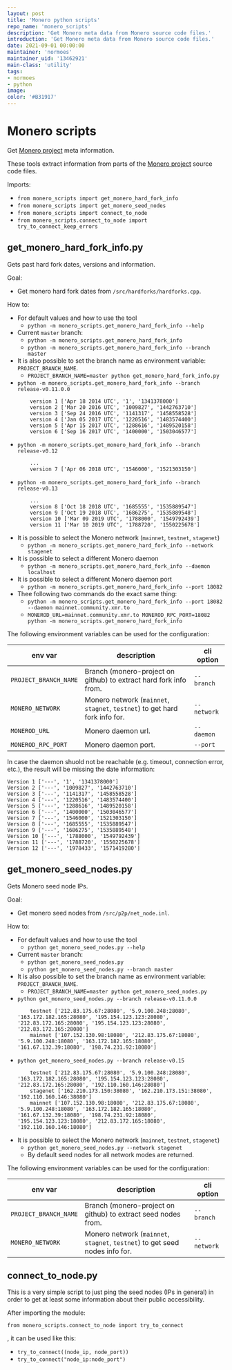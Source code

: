 ```yaml
---
layout: post
title: 'Monero python scripts'
repo_name: 'monero_scripts'
description: 'Get Monero meta data from Monero source code files.'
introduction: 'Get Monero meta data from Monero source code files.'
date: 2021-09-01 00:00:00
maintainer: 'normoes'
maintainer_uid: '13462921'
main-class: 'utility'
tags:
- normoes
- python
image: 
color: '#B31917'
---
```


# Monero scripts

Get [Monero project](https://github.com/monero-project/) meta information.

These tools extract information from parts of the [Monero project](https://github.com/monero-project/) source code files.

Imports:
* `from monero_scripts import get_monero_hard_fork_info`
* `from monero_scripts import get_monero_seed_nodes`
* `from monero_scripts import connect_to_node`
* `from monero_scripts.connect_to_node import try_to_connect_keep_errors`

## get_monero_hard_fork_info.py

Gets past hard fork dates, versions and information.

Goal:
  * Get monero hard fork dates from `/src/hardforks/hardforks.cpp`.

How to:
  * For default values and how to use the tool
    - `python -m monero_scripts.get_monero_hard_fork_info --help`
  * Current `master` branch:
    - `python -m monero_scripts.get_monero_hard_fork_info`
    - `python -m monero_scripts.get_monero_hard_fork_info --branch master`
  * It is also possible to set the branch name as environment variable: `PROJECT_BRANCH_NAME`.
    - `PROJECT_BRANCH_NAME=master python get_monero_hard_fork_info.py`
  * `python -m monero_scripts.get_monero_hard_fork_info --branch release-v0.11.0.0`
    ```
        version 1 ['Apr 18 2014 UTC', '1', '1341378000']
        version 2 ['Mar 20 2016 UTC', '1009827', '1442763710']
        version 3 ['Sep 24 2016 UTC', '1141317', '1458558528']
        version 4 ['Jan 05 2017 UTC', '1220516', '1483574400']
        version 5 ['Apr 15 2017 UTC', '1288616', '1489520158']
        version 6 ['Sep 16 2017 UTC', '1400000', '1503046577']
    ```
  * `python -m monero_scripts.get_monero_hard_fork_info --branch release-v0.12`
    ```
        ...
        version 7 ['Apr 06 2018 UTC', '1546000', '1521303150']
    ```
  * `python -m monero_scripts.get_monero_hard_fork_info --branch release-v0.13`
    ```
        ...
        version 8 ['Oct 18 2018 UTC', '1685555', '1535889547']
        version 9 ['Oct 19 2018 UTC', '1686275', '1535889548']
        version 10 ['Mar 09 2019 UTC', '1788000', '1549792439']
        version 11 ['Mar 10 2019 UTC', '1788720', '1550225678']
    ```
  * It is possible to select the Monero network (`mainnet`, `testnet`, `stagenet`)
    - `python -m monero_scripts.get_monero_hard_fork_info --network stagenet`
  * It is possible to select a different Monero daemon
    - `python -m monero_scripts.get_monero_hard_fork_info --daemon localhost`
  * It is possible to select a different Monero daemon port
    - `python -m monero_scripts.get_monero_hard_fork_info --port 18082`
  * Thee following two commands do the exact same thing:
    - `python -m monero_scripts.get_monero_hard_fork_info --port 18082 --daemon mainnet.community.xmr.to`
    - `MONEROD_URL=mainnet.community.xmr.to MONEROD_RPC_PORT=18082 python -m monero_scripts.get_monero_hard_fork_info`

The following environment variables can be used for the configuration:

| env var               | description                                                                 | cli option  |
|-----------------------|-----------------------------------------------------------------------------|-------------|
| `PROJECT_BRANCH_NAME` | Branch (monero-project on github) to extract hard fork info from.           | `--branch`  |
| `MONERO_NETWORK`      | Monero network (`mainnet`, `stagnet`, `testnet`) to get hard fork info for. | `--network` |
| `MONEROD_URL`         | Monero daemon url.                                                          | `--daemon`  |
| `MONEROD_RPC_PORT`    | Monero daemon port.                                                         | `--port`    |

In case the daemon shuold not be reachable (e.g. timeout, connection error, etc.), the result will be missing the date information:
```
Version 1 ['---', '1', '1341378000']
Version 2 ['---', '1009827', '1442763710']
Version 3 ['---', '1141317', '1458558528']
Version 4 ['---', '1220516', '1483574400']
Version 5 ['---', '1288616', '1489520158']
Version 6 ['---', '1400000', '1503046577']
Version 7 ['---', '1546000', '1521303150']
Version 8 ['---', '1685555', '1535889547']
Version 9 ['---', '1686275', '1535889548']
Version 10 ['---', '1788000', '1549792439']
Version 11 ['---', '1788720', '1550225678']
Version 12 ['---', '1978433', '1571419280']
```

## get_monero_seed_nodes.py

Gets Monero seed node IPs.

Goal:
  * Get monero seed nodes from `/src/p2p/net_node.inl`.

How to:
  * For default values and how to use the tool
    - `python get_monero_seed_nodes.py --help`
  * Current `master` branch:
    - `python get_monero_seed_nodes.py`
    - `python get_monero_seed_nodes.py --branch master`
  * It is also possible to set the branch name as environment variable: `PROJECT_BRANCH_NAME`.
    - `PROJECT_BRANCH_NAME=master python get_monero_seed_nodes.py`
  * `python get_monero_seed_nodes.py --branch release-v0.11.0.0`
    ```
        testnet ['212.83.175.67:28080', '5.9.100.248:28080', '163.172.182.165:28080', '195.154.123.123:28080', '212.83.172.165:28080', '195.154.123.123:28080', '212.83.172.165:28080']
        mainnet ['107.152.130.98:18080', '212.83.175.67:18080', '5.9.100.248:18080', '163.172.182.165:18080', '161.67.132.39:18080', '198.74.231.92:18080']
    ```
  * `python get_monero_seed_nodes.py --branch release-v0.15`
    ```
        testnet ['212.83.175.67:28080', '5.9.100.248:28080', '163.172.182.165:28080', '195.154.123.123:28080', '212.83.172.165:28080', '192.110.160.146:28080']
        stagenet ['162.210.173.150:38080', '162.210.173.151:38080', '192.110.160.146:38080']
        mainnet ['107.152.130.98:18080', '212.83.175.67:18080', '5.9.100.248:18080', '163.172.182.165:18080', '161.67.132.39:18080', '198.74.231.92:18080', '195.154.123.123:18080', '212.83.172.165:18080', '192.110.160.146:18080']
    ```
  * It is possible to select the Monero network (`mainnet`, `testnet`, `stagenet`)
    - `python get_monero_seed_nodes.py --network stagenet`
    - By default seed nodes for all network modes are returned.

The following environment variables can be used for the configuration:

| env var               | description                                                                  | cli option  |
|-----------------------|------------------------------------------------------------------------------|-------------|
| `PROJECT_BRANCH_NAME` | Branch (monero-project on github) to extract seed nodes from.                | `--branch`  |
| `MONERO_NETWORK`      | Monero network (`mainnet`, `stagnet`, `testnet`) to get seed nodes info for. | `--network` |

## connect_to_node.py

This is a very simple script to just ping the seed nodes (IPs in general) in order to get at least some information about their public accessibility.


After importing the module:
```
from monero_scripts.connect_to_node import try_to_connect
```
, it can be used like this:
* `try_to_connect((node_ip, node_port))`
* `try_to_connect("node_ip:node_port")`
